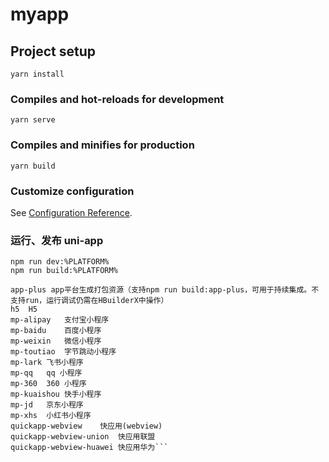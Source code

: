 # myapp

## Project setup

```
yarn install
```

### Compiles and hot-reloads for development

```
yarn serve
```

### Compiles and minifies for production

```
yarn build
```

### Customize configuration

See [Configuration Reference](https://cli.vuejs.org/config/).

### 运行、发布 uni-app

```
npm run dev:%PLATFORM%
npm run build:%PLATFORM%
```

````
app-plus app平台生成打包资源（支持npm run build:app-plus，可用于持续集成。不支持run，运行调试仍需在HBuilderX中操作）
h5	H5
mp-alipay	支付宝小程序
mp-baidu	百度小程序
mp-weixin	微信小程序
mp-toutiao	字节跳动小程序
mp-lark	飞书小程序
mp-qq	qq 小程序
mp-360	360 小程序
mp-kuaishou	快手小程序
mp-jd	京东小程序
mp-xhs	小红书小程序
quickapp-webview	快应用(webview)
quickapp-webview-union	快应用联盟
quickapp-webview-huawei	快应用华为```
````
